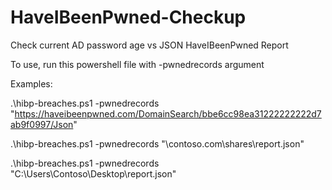 # HaveIBeenPwned-Checkup
Check current AD password age vs  JSON HaveIBeenPwned Report

To use, run this powershell file with -pwnedrecords argument

Examples:

.\hibp-breaches.ps1 -pwnedrecords "https://haveibeenpwned.com/DomainSearch/bbe6cc98ea31222222222d7ab9f0997/Json"

.\hibp-breaches.ps1 -pwnedrecords "\\contoso.com\shares\report.json"

.\hibp-breaches.ps1 -pwnedrecords "C:\Users\Contoso\Desktop\report.json"


